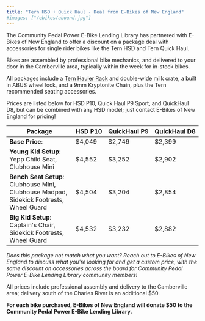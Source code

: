 ```yaml
---
title: "Tern HSD + Quick Haul - Deal from E-Bikes of New England"
#images: ["/ebikes/abound.jpg"]
---
```


The Community Pedal Power E-Bike Lending Library has partnered with E-Bikes of New
England to offer a discount on a package deal with accessories for single rider bikes like the Tern HSD and Tern Quick Haul.

Bikes are assembled by professional bike mechanics, and delivered to your door
in the Camberville area, typically within the week for in-stock bikes.

All packages include a [Tern Hauler Rack](https://store.ternbicycles.com/products/hauler-rack) and double-wide milk crate, a built in ABUS wheel lock, and a 9mm Kryptonite Chain, plus the Tern recommended seating accessories.

Prices are listed below for HSD P10, Quick Haul P9 Sport, and QuickHaul D8, but can be combined with any HSD model; just contact E-Bikes of New England for pricing!

| Package | <nobr>HSD P10</nobr> | <nobr>QuickHaul P9</nobr> | <nobr>QuickHaul D8</nobr> |
| ------- | ------- | ---------- | ----- |
| **Base Price**: | $4,049 | $2,749 | $2,399 |
| **Young Kid Setup**: Yepp Child Seat, Clubhouse Mini | $4,552	| $3,252 |	$2,902 | 
| **Bench Seat Setup**:  Clubhouse Mini, Clubhouse Madpad, Sidekick Footrests, Wheel Guard  | $4,504 | $3,204 | $2,854 |
| **Big Kid Setup**: Captain's Chair, Sidekick Footrests, Wheel Guard | $4,532	| $3,232 | $2,882 |

*Does this package not match what you want? Reach out to E-Bikes of New England to discuss what you're looking for and get a custom price,
with the same discount on accessories across the board for Community Pedal Power E-Bike Lending Library community members!* 

All prices include professional assembly and delivery to the Camberville area; delivery south of the Charles River is an additional $50.

**For each bike purchased, E-Bikes of New England will donate $50 to the Community Pedal Power E-Bike Lending Library.**